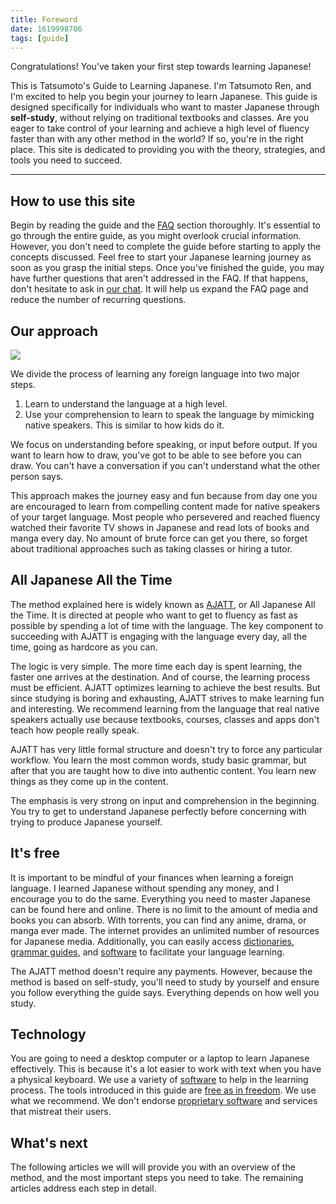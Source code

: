 ```yaml
---
title: Foreword
date: 1619998706
tags: [guide]
---
```


Congratulations!
You've taken your first step towards learning Japanese!

This is Tatsumoto's Guide to Learning Japanese.
I'm Tatsumoto Ren,
and I'm excited to help you begin your journey to learn Japanese.
This guide is designed specifically for individuals who want to master Japanese
through **self-study**,
without relying on traditional textbooks and classes.
Are you eager to take control of your learning
and achieve a high level of fluency faster than with any other method in the world?
If so, you're in the right place.
This site is dedicated to providing you
with the theory, strategies, and tools you need to succeed.

****

## How to use this site

Begin by reading the guide and the [FAQ](tag_faq.html) section thoroughly.
It's essential to go through the entire guide,
as you might overlook crucial information.
However,
you don't need to complete the guide
before starting to apply the concepts discussed.
Feel free to start your Japanese learning journey as soon as you grasp the initial steps.
Once you've finished the guide,
you may have further questions that aren't addressed in the FAQ.
If that happens,
don't hesitate to ask in [our chat](join-our-community.html).
It will help us expand the FAQ page
and reduce the number of recurring questions.

## Our approach

<img src="img/dekinai.webp" float="right">

We divide the process of learning any foreign language into two major steps.

1) Learn to understand the language at a high level.
2) Use your comprehension to learn to speak the language by mimicking native speakers.
   This is similar to how kids do it.

We focus on understanding before speaking, or input before output.
If you want to learn how to draw, you've got to be able to see before you can draw.
You can't have a conversation if you can't understand what the other person says.

This approach makes the journey easy and fun
because from day one you are encouraged to learn from compelling content
made for native speakers of your target language.
Most people who persevered and reached fluency
watched their favorite TV shows in Japanese
and read lots of books and manga every day.
No amount of brute force can get you there,
so forget about traditional approaches such as taking classes or hiring a tutor.

## All Japanese All the Time

The method explained here is widely known as
[AJATT](whats-ajatt.html),
or All Japanese All the Time.
It is directed at people who want to get to fluency as fast as possible
by spending a lot of time with the language.
The key component to succeeding with AJATT is engaging with the language every day,
all the time,
going as hardcore as you can.

The logic is very simple.
The more time each day is spent learning,
the faster one arrives at the destination.
And of course, the learning process must be efficient.
AJATT optimizes learning to achieve the best results.
But since studying is boring and exhausting,
AJATT strives to make learning fun and interesting.
We recommend learning from the language that real native speakers actually use
because textbooks, courses, classes and apps don't teach how people really speak.

AJATT has very little formal structure
and doesn't try to force any particular workflow.
You learn the most common words, study basic grammar,
but after that you are taught how to dive into authentic content.
You learn new things as they come up in the content.

The emphasis is very strong on input and comprehension in the beginning.
You try to get to understand Japanese perfectly
before concerning with trying to produce Japanese yourself.

## It's free

It is important to be mindful of your finances when learning a foreign language.
I learned Japanese without spending any money,
and I encourage you to do the same.
Everything you need to master Japanese can be found here and online.
There is no limit to the amount of media and books you can absorb.
With torrents, you can find any anime, drama, or manga ever made.
The internet provides an unlimited number of resources for Japanese media.
Additionally, you can easily access [dictionaries](tag_dictionaries.html),
[grammar guides](resources.html#grammar),
and [software](resources.html#software) to facilitate your language learning.

The AJATT method doesn't require any payments.
However,
because the method is based on self-study,
you'll need to study by yourself and ensure you follow everything the guide says.
Everything depends on how well you study.

## Technology

You are going to need a desktop computer or a laptop to learn Japanese effectively.
This is because it's a lot easier to work with text when you have a physical keyboard.
We use a variety of
[software](our-immersion-learning-toolset.html)
to help in the learning process.
The tools introduced in this guide are
[free as in freedom](https://www.gnu.org/philosophy/free-sw.html).
We use what we recommend.
We don't endorse
[proprietary software](https://www.gnu.org/proprietary/proprietary.html)
and services that mistreat their users.

## What's next

The following articles we will will provide you with an overview of the method,
and the most important steps you need to take.
The remaining articles address each step in detail.
